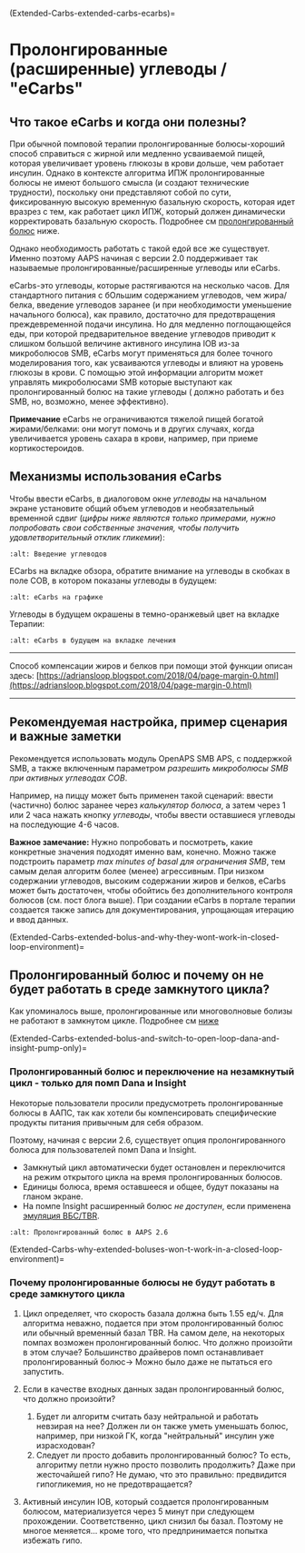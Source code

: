 (Extended-Carbs-extended-carbs-ecarbs)=
# Пролонгированные (расширенные) углеводы / "eCarbs"

## Что такое eCarbs и когда они полезны?

При обычной помповой терапии пролонгированные болюcы-хороший способ справиться с жирной или медленно усваиваемой пищей, которая увеличивает уровень глюкозы в крови дольше, чем работает инсулин. Однако в контексте алгоритма ИПЖ пролонгированные болюсы не имеют большого смысла (и создают технические трудности), поскольку они представляют собой по сути, фиксированную высокую временную базальную скорость, которая идет вразрез с тем, как работает цикл ИПЖ, который должен динамически корректировать базальную скорость. Подробнее см [пролонгированный болюс](Extended-Carbs-why-extended-boluses-won-t-work-in-a-closed-loop-environment) ниже.

Однако необходимость работать с такой едой все же существует. Именно поэтому AAPS начиная с версии 2.0 поддерживает так называемые пролонгированные/расширенные углеводы или eCarbs.

eCarbs-это углеводы, которые растягиваются на несколько часов. Для стандартного питания с бОльшим содержанием углеводов, чем жира/белка, введение углеводов заранее (и при необходимости уменьшение начального болюса), как правило, достаточно для предотвращения преждевременной подачи инсулина.  Но для медленно поглощающейся еды, при которой предварительное введение углеводов приводит к слишком большой величине активного инсулина IOB из-за микроболюсов SMB, eCarbs могут применяться для более точного моделирования того, как усваиваются углеводы и влияют на уровень глюкозы в крови. С помощью этой информации алгоритм может управлять микроболюсами SMB которые выступают как пролонгированный болюс на такие углеводы ( должно работать и без SMB, но, возможно, менее эффективно).

**Примечание** eCarbs не ограничиваются тяжелой пищей богатой жирами/белками: они могут помочь и в других случаях, когда увеличивается уровень сахара в крови, например, при приеме кортикостероидов.

## Механизмы использования eCarbs

Чтобы ввести eCarbs, в диалоговом окне *углеводы* на начальном экране установите общий объем углеводов и необязательный временной сдвиг (*цифры ниже являются только примерами, нужно попробовать свои собственные значения, чтобы получить удовлетворительный отклик гликемии*):

```{image} ../images/eCarbs_Dialog.png
:alt: Введение углеводов
```

ECarbs на вкладке обзора, обратите внимание на углеводы в скобках в поле COB, в котором показаны углеводы в будущем:

```{image} ../images/eCarbs_Graph.png
:alt: eCarbs на графике
```

Углеводы в будущем окрашены в темно-оранжевый цвет на вкладке Терапии:

```{image} ../images/eCarbs_Treatment.png
:alt: eCarbs в будущем на вкладке лечения
```

______________________________________________________________________

Способ компенсации жиров и белков при помощи этой функции описан здесь: [https://adriansloop.blogspot.com/2018/04/page-margin-0.html](https://adriansloop.blogspot.com/2018/04/page-margin-0.html)

______________________________________________________________________

## Рекомендуемая настройка, пример сценария и важные заметки

Рекомендуется использовать модуль OpenAPS SMB APS, с поддержкой SMB, а также включенным параметром *разрешить микроболюсы SMB при активных углеводах COB*.

Например, на пиццу может быть применен такой сценарий: ввести (частично) болюс заранее через *калькулятор болюса*, а затем через 1 или 2 часа нажать кнопку *углеводы*, чтобы ввести оставшиеся углеводы на последующие 4-6 часов.

**Важное замечание:** Нужно попробовать и посмотреть, какие конкретные значения подходят именно вам, конечно. Можно также подстроить параметр *max minutes of basal для ограничения SMB*, тем самым делая алгоритм более (менее) агрессивным. При низком содержании углеводов, высоким содержании жиров и белков, eCarbs может быть достаточен, чтобы обойтись без дополнительного контроля болюсов (см. пост блога выше). При создании eCarbs в портале терапии создается также запись для документирования, упрощающая итерацию и ввод данных.

(Extended-Carbs-extended-bolus-and-why-they-wont-work-in-closed-loop-environment)=
## Пролонгированный болюс и почему он не будет работать в среде замкнутого цикла?

Как упоминалось выше, пролонгированные или многоволновые болизы не работают в замкнутом цикле. Подробнее см [ниже](Extended-Carbs-why-extended-boluses-won-t-work-in-a-closed-loop-environment)

(Extended-Carbs-extended-bolus-and-switch-to-open-loop-dana-and-insight-pump-only)=
### Пролонгированный болюс и переключение на незамкнутый цикл - только для помп Dana и Insight

Некоторые пользователи просили предусмотреть пролонгированные болюсы в ААПС, так как хотели бы компенсировать специфические продукты питания привычным для себя образом.

Поэтому, начиная с версии 2.6, существует опция пролонгированного болюса для пользователей помп Dana и Insight.

- Замкнутый цикл автоматически будет остановлен и переключится на режим открытого цикла на время пролонгированных болюсов.
- Единицы болюса, время оставшееся и общее, будут показаны на гланом экране.
- На помпе Insight расширенный болюс *не доступен*, если применена [эмуляция ВБС/TBR](Accu-Chek-Insight-Pump-settings-in-aaps).

```{image} ../images/ExtendedBolus2_6.png
:alt: Пролонгированный болюс в AAPS 2.6
```

(Extended-Carbs-why-extended-boluses-won-t-work-in-a-closed-loop-environment)=
### Почему пролонгированные болюсы не будут работать в среде замкнутого цикла

1. Цикл определяет, что скорость базала должна быть 1.55 ед/ч. Для алгоритма неважно, подается при этом пролонгированный болюс или обычный временный базал TBR. На самом деле, на некоторых помпах возможен пролонгированный болюс. Что должно произойти в этом случае? Большинство драйверов помп останавливает пролонгированный болюс-> Можно было даже не пытаться его запустить.

2. Если в качестве входных данных задан пролонгированный болюс, что должно произойти?

   1. Будет ли алгоритм считать базу нейтральной и работать невзирая на нее? Должен ли он также уметь уменьшать болюс, например, при низкой ГК, когда "нейтральный" инсулин уже израсходован?
   2. Следует ли просто добавить пролонгированный болюс? То есть, алгоритму петли нужно просто позволить продолжить? Даже при жесточайшей гипо? Не думаю, что это правильно: предвидится гипогликемия, но не предотвращается?

3. Активный инсулин IOB, который создается пролонгированным болюсом, материализуется через 5 минут при следующем прохождении. Соответственно, цикл снизил бы базал. Поэтому не многое меняется... кроме того, что предпринимается попытка избежать гипо.
